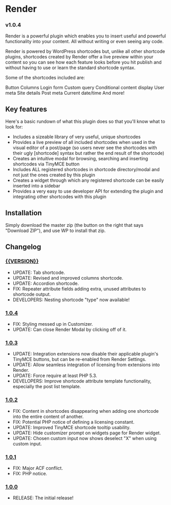 # Render
### v1.0.4

Render is a powerful plugin which enables you to insert useful and powerful functionality into your content. All without writing or even seeing any code.

Render is powered by WordPress shortcodes but, unlike all other shortcode plugins, shortcodes created by Render offer a live preview within your content so you can see how each feature looks before you hit publish and without having to use or learn the standard shortcode syntax.

Some of the shortcodes included are:

Button
Columns
Login form
Custom query
Conditional content display
User meta
Site details
Post meta
Current date/time
And more!

## Key features

Here's a basic rundown of what this plugin does so that you'll know what to look for:

* Includes a sizeable library of very useful, unique shortcodes
* Provides a live preview of all included shortcodes when used in the visual editor of a post/page (so users never see the shortcodes with their ugly [shortcode] syntax but rather the end result of the shortcode)
* Creates an intuitive modal for browsing, searching and inserting shortcodes via TinyMCE button
* Includes ALL registered shortcodes in shortcode directory/modal and not just the ones created by this plugin
* Creates a widget through which any registered shortcode can be easily inserted into a sidebar
* Provides a very easy to use developer API for extending the plugin and integrating other shortcodes with this plugin

## Installation

Simply download the master zip (the button on the right that says "Download ZIP"), and use WP to install that zip.

## Changelog

### [{{VERSION}}](https://github.com/brashrebel/render/releases/tag/v{{VERSION}})
* UPDATE: Tab shortcode.
* UPDATE: Revised and improved columns shortcode.
* UPDATE: Accordion shortcode.
* FIX: Repeater attribute fields adding extra, unused attributes to shortcode output.
* DEVELOPERS: Nesting shortcode "type" now available! 

### [1.0.4](https://github.com/brashrebel/render/releases/tag/v1.0.4)
* FIX: Styling messed up in Customizer.
* UPDATE: Can close Render Modal by clicking off of it.

### [1.0.3](https://github.com/brashrebel/render/releases/tag/v1.0.3)
* UPDATE: Integration extensions now disable their applicable plugin's TinyMCE buttons, but can be re-enabled from Render Settings.
* UPDATE: Allow seamless integration of licensing from extensions into Render.
* UPDATE: Force require at least PHP 5.3.
* DEVELOPERS: Improve shortcode attribute template functionality, especially the post list template.

### [1.0.2](https://github.com/brashrebel/render/releases/tag/v1.0.2)
* FIX: Content in shortcodes disappearing when adding one shortcode into the entire content of another.
* FIX: Potential PHP notice of defining a licensing constant.
* UPDATE: Improved TinyMCE shortcode tooltip usability.
* UPDATE: Hide customizer prompt on widgets page for Render widget.
* UPDATE: Chosen custom input now shows deselect "X" when using custom input.

### [1.0.1](https://github.com/brashrebel/render/releases/tag/v1.0.1)
* FIX: Major ACF conflict.
* FIX: PHP notice.

### [1.0.0](https://github.com/brashrebel/render/releases/tag/v1.0.0)
* RELEASE: The initial release!